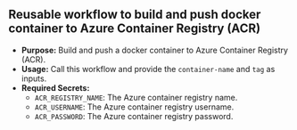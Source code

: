 ## Reusable workflow to build and push docker container to Azure Container Registry (ACR)

   - **Purpose:** Build and push a docker container to Azure Container Registry (ACR).
   - **Usage:** Call this workflow and provide the `container-name` and `tag` as inputs.
   - **Required Secrets:**
     - `ACR_REGISTRY_NAME`: The Azure container registry name.
     - `ACR_USERNAME`: The Azure container registry username.
     - `ACR_PASSWORD`: The Azure container registry password.